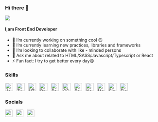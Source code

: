 ### Hi there 👋

<img src="images/header_1.png">

#### I,am Front End Developer

- 🔭 I’m currently working on something cool 😉
- 🌱 I’m currently learning new practices, libraries and frameworks
- 👯 I’m looking to collaborate with like - minded persons
- 💬 Ask me about related to HTML/SASS/Javascript/Typescript or React
- ⚡ Fun fact: I try to get better every day😋​

### Skills

<p align="left">
<a href="https://developer.mozilla.org/en-US/docs/Web/JavaScript" target="_blank" rel="noreferrer"><img src="https://raw.githubusercontent.com/danielcranney/readme-generator/main/public/icons/skills/javascript-colored.svg" width="26" height="26" alt="JavaScript" /></a>
&nbsp;
<a href="https://www.typescriptlang.org/" target="_blank" rel="noreferrer"><img src="https://raw.githubusercontent.com/danielcranney/readme-generator/main/public/icons/skills/typescript-colored.svg" width="26" height="26" alt="TypeScript" /></a>
&nbsp;
<a href="https://developer.mozilla.org/en-US/docs/Glossary/HTML5" target="_blank" rel="noreferrer"><img src="https://raw.githubusercontent.com/danielcranney/readme-generator/main/public/icons/skills/html5-colored.svg" width="26" height="26" alt="HTML5" /></a>
&nbsp;
<a href="https://reactjs.org/" target="_blank" rel="noreferrer"><img src="https://raw.githubusercontent.com/danielcranney/readme-generator/main/public/icons/skills/react-colored.svg" width="26" height="26" alt="React" /></a>
&nbsp;
<a href="https://webpack.js.org/" target="_blank" rel="noreferrer"><img src="https://webpack.js.org/icon-square-small.85ba630cf0c5f29ae3e3.svg" width="26" height="26" alt="React" /></a>
&nbsp;
<a href="https://www.w3.org/TR/CSS/#css" target="_blank" rel="noreferrer"><img src="https://raw.githubusercontent.com/danielcranney/readme-generator/main/public/icons/skills/css3-colored.svg" width="26" height="26" alt="CSS3" /></a>
&nbsp;
<a href="https://getbootstrap.com/" target="_blank" rel="noreferrer"><img src="https://raw.githubusercontent.com/danielcranney/readme-generator/main/public/icons/skills/bootstrap-colored.svg" width="26" height="26" alt="Bootstrap" /></a>
&nbsp;
<a href="https://nodejs.org/en/" target="_blank" rel="noreferrer"><img src="https://raw.githubusercontent.com/danielcranney/readme-generator/main/public/icons/skills/nodejs-colored.svg" width="26" height="26" alt="NodeJS" /></a>
&nbsp;
<a href="https://www.mongodb.com/" target="_blank" rel="noreferrer"><img src="https://raw.githubusercontent.com/danielcranney/readme-generator/main/public/icons/skills/mongodb-colored.svg" width="26" height="26" alt="MongoDB" /></a>
&nbsp;
<a href="https://www.figma.com/" target="_blank" rel="noreferrer"><img src="https://raw.githubusercontent.com/danielcranney/readme-generator/main/public/icons/skills/figma-colored.svg" width="26" height="26" alt="Figma" /></a>
&nbsp;
<a href="https://mariadb.org/" target="_blank" rel="noreferrer"><img src="https://mariadb.org/wp-content/themes/twentynineteen-child/icons/logo_seal.svg" width="26" height="26" alt="Figma" /></a>
</p>

### Socials

<p align="left">
<a href="https://www.github.com/nikitaesman" target="_blank" rel="noreferrer"><img src="https://raw.githubusercontent.com/danielcranney/readme-generator/main/public/icons/socials/github.svg" width="24" height="24" /></a>
&nbsp;
<a href="https://vk.com/nikitaesman" target="_blank" rel="noreferrer"><img src="https://upload.wikimedia.org/wikipedia/commons/thumb/4/4e/VK_Compact_Logo.svg/2048px-VK_Compact_Logo.svg.png" width="24" height="24" /></a>
&nbsp;
<a href="https://www.instagram.com/nikitaesman/" target="_blank" rel="noreferrer"><img src="https://cdn.worldvectorlogo.com/logos/instagram-2016-6.svg" width="24" height="24" /></a>
</p>


